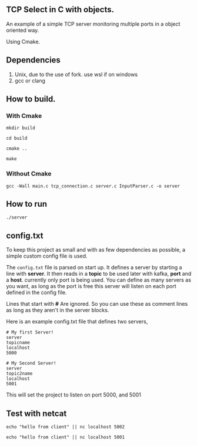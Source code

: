 ## TCP Select in C with objects.

An example of a simple TCP server monitoring multiple ports in a object oriented way.

Using Cmake.

## Dependencies

1. Unix, due to the use of fork. use wsl if on windows
2. gcc or clang

## How to build.

### With Cmake

`mkdir build`

`cd build`

`cmake ..`

`make`

### Without Cmake

`gcc -Wall main.c tcp_connection.c server.c InputParser.c -o server`

## How to run

`./server`

## config.txt
To keep this project as small and with as few dependencies as possible, a simple custom config file is used.

The `config.txt` file is parsed on start up. It defines a server by starting a line with **server**. It then reads in a **topic** to be used later with kafka, **port** and a **host**. currently only port is being used. You can define as many servers as you want, as long as the port is free this server will listen on each port defined in the config file. 

Lines that start with **#** Are ignored. So you can use these as comment lines as long as they aren't in the server blocks.

Here is an example config.txt file that defines two servers,

```
# My first Server!
server
topicname
localhost
5000

# My Second Server!
server
topic2name
localhost
5001
```

This will set the project to listen on port 5000, and 5001


## Test with netcat

`echo "hello from client" || nc localhost 5002`

`echo "hello from client" || nc localhost 5001`
